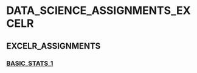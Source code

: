 # DATA_SCIENCE_ASSIGNMENTS_EXCELR

## EXCELR_ASSIGNMENTS

### [BASIC_STATS_1](https://gist.github.com/ZakeerS/debc1adf49d27ac60b4b7e8b3078f752)

